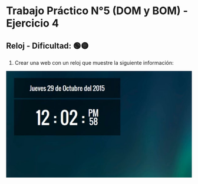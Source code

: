 # Trabajo Práctico N°5 (DOM y BOM) - Ejercicio 4
##  Reloj - Dificultad:  🟢🟡

1. Crear una web con un reloj que muestre la siguiente información:

![reloj](img/reloj.jpg)